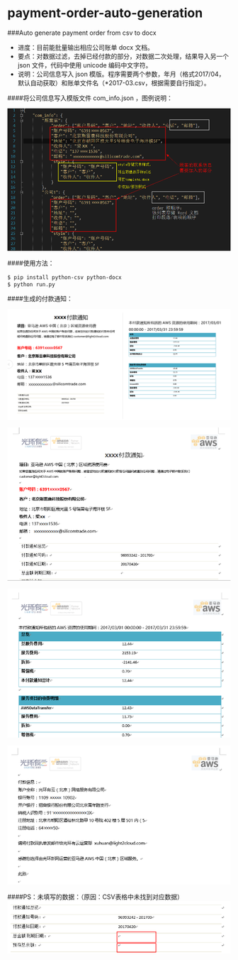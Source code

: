 # payment-order-auto-generation
###Auto generate payment order from csv to docx

 - 进度：目前能批量输出相应公司账单 docx 文档。
 - 要点：对数据过滤，去掉已经付款的部分，对数据二次处理，结果导入另一个 json 文件，代码中使用 unicode 编码中文字符。
 - 说明：公司信息写入 json 模版。程序需要两个参数，年月（格式2017/04，默认自动获取）和账单文件名（*2017-03.csv，根据需要自行指定）。

####将公司信息写入模版文件 com_info.json ，图例说明：

![image](https://github.com/mengyetxz/payment-order-auto-generation/blob/master/screenshots/com_info_json.png)

####使用方法：
```shell
$ pip install python-csv python-docx
$ python run.py
```

####生成的付款通知：

![image](https://github.com/mengyetxz/payment-order-auto-generation/blob/master/screenshots/overview_1.png)

![image](https://github.com/mengyetxz/payment-order-auto-generation/blob/master/screenshots/overview_2.png)

![image](https://github.com/mengyetxz/payment-order-auto-generation/blob/master/screenshots/overview_3.png)

![image](https://github.com/mengyetxz/payment-order-auto-generation/blob/master/screenshots/overview_4.png)


####PS：未填写的数据：（原因：CSV表格中未找到对应数据）
![image](https://github.com/mengyetxz/payment-order-auto-generation/blob/master/screenshots/none.png)


